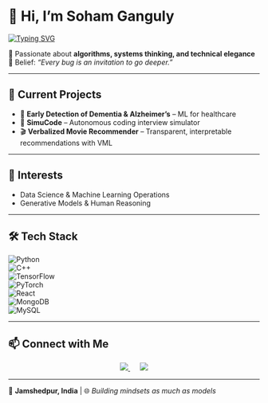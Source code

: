 # 👋 Hi, I’m Soham Ganguly  

[![Typing SVG](https://readme-typing-svg.herokuapp.com?font=Fira+Code&size=25&duration=3000&pause=1000&color=1ABC9C&center=false&vCenter=false&width=650&lines=Relentless+Problem+Solver;Algorithms+%7C+Systems+Thinking+%7C+AI;Building+Mindsets+as+Much+as+Models)](https://git.io/typing-svg)  

🚀 Passionate about **algorithms, systems thinking, and technical elegance**  
🧠 Belief: *“Every bug is an invitation to go deeper.”*  

---

## 🔭 Current Projects  
- 🧪 **Early Detection of Dementia & Alzheimer’s** – ML for healthcare  
- 🤖 **SimuCode** – Autonomous coding interview simulator  
- 🎬 **Verbalized Movie Recommender** – Transparent, interpretable recommendations with VML  

---

## 🌌 Interests  
- Data Science & Machine Learning Operations 
- Generative Models & Human Reasoning    

---

## 🛠️ Tech Stack  
![Python](https://img.shields.io/badge/Python-3776AB?style=for-the-badge&logo=python&logoColor=white)  
![C++](https://img.shields.io/badge/C++-00599C?style=for-the-badge&logo=c%2B%2B&logoColor=white)  
![TensorFlow](https://img.shields.io/badge/TensorFlow-FF6F00?style=for-the-badge&logo=tensorflow&logoColor=white)  
![PyTorch](https://img.shields.io/badge/PyTorch-EE4C2C?style=for-the-badge&logo=pytorch&logoColor=white)  
![React](https://img.shields.io/badge/React-20232A?style=for-the-badge&logo=react&logoColor=61DAFB)  
![MongoDB](https://img.shields.io/badge/MongoDB-47A248?style=for-the-badge&logo=mongodb&logoColor=white)  
![MySQL](https://img.shields.io/badge/MySQL-4479A1?style=for-the-badge&logo=mysql&logoColor=white)  

---
## 📫 Connect with Me  

<p align="center">
  <a href="https://www.linkedin.com/in/sohamganguly336">
    <img src="https://img.shields.io/badge/LinkedIn-0A66C2?style=for-the-badge&logo=linkedin&logoColor=white" />
  </a>
  &nbsp;&nbsp;&nbsp;&nbsp;
  <a href="https://peerlist.io/soiamcoding">
    <img src="https://img.shields.io/badge/Peerlist-1B1F23?style=for-the-badge&logo=peerlist&logoColor=white" />
  </a>
</p>  


---

📍 **Jamshedpur, India** | 🌐 *Building mindsets as much as models*  
